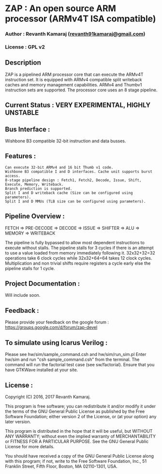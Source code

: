 # ZAP : An open source ARM processor (ARMv4T ISA compatible)

### Author        : Revanth Kamaraj (revanth91kamaraj@gmail.com)
### License       : GPL v2

## Description 
ZAP is a pipelined ARM processor core that can execute the ARMv4T instruction
set. It is equipped with ARMv4 compatible split writeback caches and memory 
management capabilities. ARMv4 and Thumbv1 instruction sets are supported.
The processor core uses an 8 stage pipeline.

## Current Status : VERY EXPERIMENTAL, HIGHLY UNSTABLE

## Bus Interface :
 
Wishbone B3 compatible 32-bit instruction and data busses.

## Features :

    Can execute 32-bit ARMv4 and 16 bit Thumb v1 code.
    Wishbone B3 compatible I and D interfaces. Cache unit supports burst access.
    8-stage pipeline design : Fetch1, Fetch2, Decode, Issue, Shift, Execute, Memory, Writeback.
    Branch prediction is supported.
    Split I and D writeback cache (Size can be configured using parameters).
    Split I and D MMUs (TLB size can be configured using parameters).

## Pipeline Overview : 

FETCH => PRE-DECODE => DECODE => ISSUE => SHIFTER => ALU => MEMORY => WRITEBACK

The pipeline is fully bypassed to allow most dependent instructions to execute 
without stalls. The pipeline stalls for 3 cycles if there is an attempt to 
use a value loaded from memory immediately following it. 32x32+32=32 
operations take 6 clock cycles while 32x32+64=64 takes 12 clock cycles. 
Multiplication and non trivial shifts require registers a cycle early else 
the pipeline stalls for 1 cycle.

## Project Documentation :

Will include soon.

## Feedback :

Please provide your feedback on the google forum : https://groups.google.com/d/forum/zap-devel

## To simulate using Icarus Verilog :

Please see hw/sim/sample\_command.csh and hw/sim/run\_sim.pl
Enter hw/sim and run "csh sample\_command.csh" from the terminal. The command
will run the factorial test case (see sw/factorial). Ensure that you have
GTKWave installed at your site.

## License :

Copyright (C) 2016, 2017 Revanth Kamaraj.

This program is free software; you can redistribute it and/or
modify it under the terms of the GNU General Public License
as published by the Free Software Foundation; either version 2
of the License, or (at your option) any later version.

This program is distributed in the hope that it will be useful,
but WITHOUT ANY WARRANTY; without even the implied warranty of
MERCHANTABILITY or FITNESS FOR A PARTICULAR PURPOSE.  See the
GNU General Public License for more details.

You should have received a copy of the GNU General Public License
along with this program; if not, write to the Free Software
Foundation, Inc., 51 Franklin Street, Fifth Floor, Boston, MA  02110-1301, USA.


